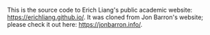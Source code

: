 This is the source code to Erich Liang's public academic website: https://erichliang.github.io/. It was cloned from Jon Barron's website; please check it out here: https://jonbarron.info/.